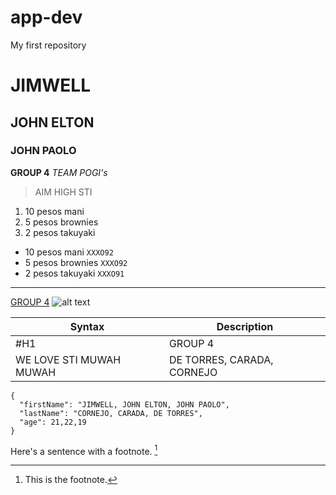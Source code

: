 # app-dev
My first repository
# JIMWELL
## JOHN ELTON
### JOHN PAOLO
**GROUP 4**
*TEAM POGI's*
>AIM HIGH STI
1. 10 pesos mani
2. 5 pesos brownies
3. 2 pesos takuyaki
- 10 pesos mani
`XXXO92`
- 5 pesos brownies
`XXXO92`
- 2 pesos takuyaki
`XXXO91`
---
[GROUP 4](https://www.example.com)
![alt text](image.jpg)

| Syntax | Description |
| ----------- | ----------- |
| #H1 | GROUP 4 |
| WE LOVE STI MUWAH MUWAH | DE TORRES, CARADA, CORNEJO |

```
{
  "firstName": "JIMWELL, JOHN ELTON, JOHN PAOLO",
  "lastName": "CORNEJO, CARADA, DE TORRES",
  "age": 21,22,19
}
```

Here's a sentence with a footnote. [^1]

[^1]: This is the footnote.
